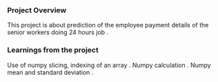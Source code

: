 ### Project Overview

 This  project is about  prediction of the employee  payment details of the senior workers doing 24 hours job . 


### Learnings from the project

 Use of numpy slicing, indexing of an array . 
Numpy calculation . 
Numpy mean and standard deviation .


